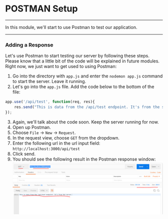 # POSTMAN Setup
---
In this module, we'll start to use Postman to test our application.

<hr />

### Adding a Response
Let's use Postman to start testing our server by following these steps. Please know that a little bit of the code will be explained in future modules. Right now, we just want to get used to using Postman:

1. Go into the directory with `app.js` and enter the `nodemon app.js` command to start the server. Leave it running.
2. Let's go into the `app.js` file. Add the code below to the bottom of the file:
```js
app.use('/api/test', function(req, res){
	res.send("This is data from the /api/test endpoint. It's from the server.");
});
```
3. Again, we'll talk about the code soon. Keep the server running for now.
4. Open up Postman.
5. Choose `File` -> `New` -> `Request`.
6. In the request view, choose `GET` from the dropdown.
7. Enter the following url in the url input field:
`http://localhost:3000/api/test`
8. Click send.
9. You should see the following result in the Postman response window:
![screenshot](assets/postman-success.PNG)

